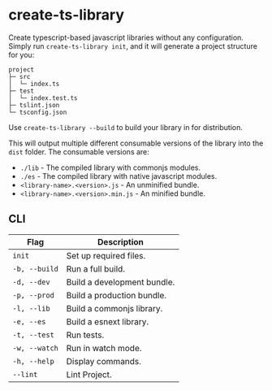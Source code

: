 # create-ts-library

Create typescript-based javascript libraries without any configuration. Simply run `create-ts-library init`, and it will generate a project structure for you:

```
project
├─ src
│  └─ index.ts
├─ test
│  └─ index.test.ts
├─ tslint.json
└─ tsconfig.json
```

Use `create-ts-library --build` to build your library in for distribution.

This will output multiple different consumable versions of the library into the `dist` folder.
The consumable versions are:

- `./lib` - The compiled library with commonjs modules.
- `./es` - The compiled library with native javascript modules.
- `<library-name>.<version>.js` - An unminified bundle.
- `<library-name>.<version>.min.js` - An minified bundle.

## CLI

| Flag          | Description                 |
| ------------- | --------------------------- |
| `init`        | Set up required files.      |
| `-b, --build` | Run a full build.           |
| `-d, --dev`   | Build a development bundle. |
| `-p, --prod`  | Build a production bundle.  |
| `-l, --lib`   | Build a commonjs library.   |
| `-e, --es`    | Build a esnext library.     |
| `-t, --test`  | Run tests.                  |
| `-w, --watch` | Run in watch mode.          |
| `-h, --help`  | Display commands.           |
| `--lint`      | Lint Project.               |
